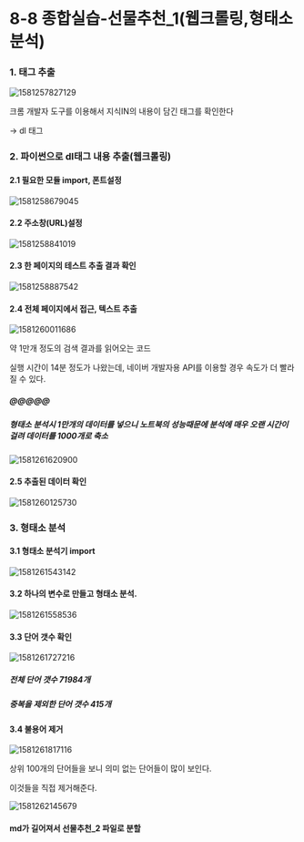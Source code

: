 # 8-8 종합실습-선물추천_1(웹크롤링,형태소분석)



### 1. 태그 추출

![1581257827129](assets/1581257827129.png)



크롬 개발자 도구를 이용해서 지식IN의 내용이 담긴 태그를 확인한다 

-> dl 태그



### 2. 파이썬으로 dl태그 내용 추출(웹크롤링)



#### 2.1 필요한 모듈 import, 폰트설정

![1581258679045](assets/1581258679045.png)



#### 2.2 주소창(URL)설정

![1581258841019](assets/1581258841019.png)





#### 2.3 한 페이지의 테스트 추출 결과 확인



![1581258887542](assets/1581258887542.png)







#### 2.4 전체 페이지에서 접근, 텍스트 추출

![1581260011686](assets/1581260011686.png)

약 1만개 정도의 검색 결과를 읽어오는 코드



실행 시간이 14분 정도가 나왔는데, 네이버 개발자용 API를 이용할 경우 속도가 더 빨라질 수 있다.





##### @@@@@ 

##### 형태소 분석시 1만개의 데이터를 넣으니 노트북의 성능때문에 분석에 매우 오랜 시간이 걸려 데이터를 1000개로 축소

![1581261620900](assets/1581261620900.png)





#### 2.5 추출된 데이터 확인

![1581260125730](assets/1581260125730.png)



### 3. 형태소 분석

#### 3.1 형태소 분석기 import

![1581261543142](assets/1581261543142.png)





#### 3.2 하나의 변수로 만들고 형태소 분석.

![1581261558536](assets/1581261558536.png)



#### 3.3 단어 갯수 확인



![1581261727216](assets/1581261727216.png)



##### 전체 단어 갯수 71984개

##### 중복을 제외한 단어 갯수 415개



#### 3.4 불용어 제거



![1581261817116](assets/1581261817116.png)



상위 100개의 단어들을 보니 의미 없는 단어들이 많이 보인다.

이것들을 직접 제거해준다.



![1581262145679](assets/1581262145679.png)







#### md가 길어져서 선물추천_2 파일로 분할